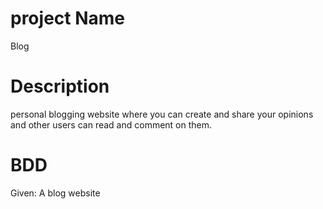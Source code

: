 # project Name
Blog

# Description
personal blogging website where you can create and share your opinions and other users can read and comment on them.

# BDD
Given: A blog website